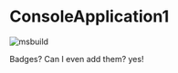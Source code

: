 # ConsoleApplication1
![msbuild](https://github.com/tyr-bytes/ConsoleApplication1/actions/workflows/msbuild.yml/badge.svg)

Badges? Can I even add them? yes!
